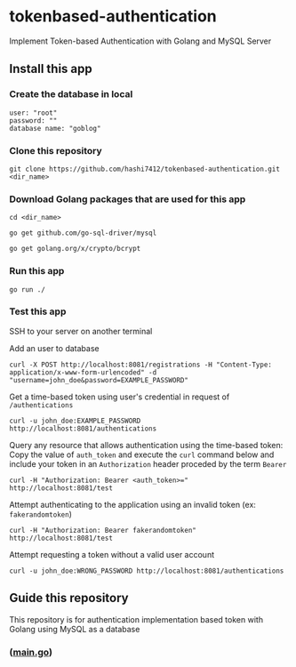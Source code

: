 # tokenbased-authentication
Implement Token-based Authentication with Golang and MySQL Server


## Install this app

### Create the database in local
```
user: "root"
password: ""
database name: "goblog"
```

### Clone this repository
```
git clone https://github.com/hashi7412/tokenbased-authentication.git <dir_name>
```

### Download Golang packages that are used for this app
```
cd <dir_name>

go get github.com/go-sql-driver/mysql

go get golang.org/x/crypto/bcrypt
```

### Run this app
```
go run ./
```

### Test this app
SSH to your server on another terminal

Add an user to database
```
curl -X POST http://localhost:8081/registrations -H "Content-Type: application/x-www-form-urlencoded" -d "username=john_doe&password=EXAMPLE_PASSWORD"
```

Get a time-based token using user's credential in request of `/authentications`
```
curl -u john_doe:EXAMPLE_PASSWORD http://localhost:8081/authentications
```

Query any resource that allows authentication using the time-based token: Copy the value of `auth_token` and execute the `curl` command below and include your token in an `Authorization` header proceded by the term `Bearer`
```
curl -H "Authorization: Bearer <auth_token>=" http://localhost:8081/test
```

Attempt authenticating to the application using an invalid token (ex: `fakerandomtoken`)
```
curl -H "Authorization: Bearer fakerandomtoken" http://localhost:8081/test
```

Attempt requesting a token without a valid user account
```
curl -u john_doe:WRONG_PASSWORD http://localhost:8081/authentications
```


## Guide this repository

This repository is for authentication implementation based token with Golang using MySQL as a database

### ([main.go](https://github.com/hashi7412/tokenbased-authentication/blob/main/main.go))
